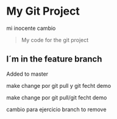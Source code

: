 # My Git Project

mi inocente cambio 
>My code for the git project

## I´m in the feature branch

Added to master

make change por git pull y git fecht demo

make change por git pull/git fecht demo

cambio para ejercicio branch to remove

